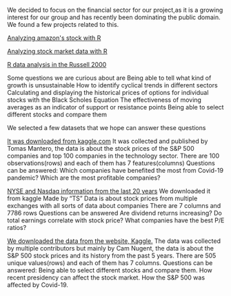 We decided to focus on the financial sector for our project,as it is a growing interest for our group and has recently been dominating the public domain.  We found a few projects related to this.

[Analyzing amazon's stock with R](https://towardsdatascience.com/analyzing-stocks-using-r-550be7f5f20d?gi=9b59a41a1892)

[Analyzing stock market data with R](https://rpubs.com/markloessi/495609)

[R data analysis in the Russell 2000](https://www.business-science.io/investments/2016/11/30/Russell2000_Analysis.html)

Some questions we are curious about are 
Being able to tell what kind of growth is unsustainable
How to identify cyclical trends in different sectors
Calculating and displaying the historical prices of options for individual stocks with the Black Scholes Equation
The effectiveness of moving averages as an indicator of support or resistance points
Being able to select different stocks and compare them



We selected a few datasets that we hope can answer these questions

[It was downloaded from kaggle.com](https://www.kaggle.com/tomasmantero/top-tech-companies-stock-price)
It was collected and published by Tomas Mantero, the data is about the stock prices of  the S&P 500 companies and top 100 companies in the technology sector.
There are 100 observations(rows) and each of  them has 7 features(columns)
Questions can be answered:
Which companies have benefited the most from Covid-19 pandemic?
Which are the most profitable companies?

[NYSE and Nasdaq information from the last 20 years](https://www.kaggle.com/tsaustin/us-historical-stock-prices-with-earnings-data)
We downloaded it from kaggle
Made by “TS”
Data is about stock prices from multiple exchanges with all sorts of data about companies
There are 7 columns and 7786 rows
Questions can be answered
Are dividend returns increasing? 
Do total earnings correlate with stock price?
What companies have the best P/E ratios?

[We downloaded the data from the website, Kaggle.](https://www.kaggle.com/camnugent/sandp500?select=all_stocks_5yr.csv)
The data was collected by multiple contributors but mainly by Cam Nugent, the data is about the S&P 500 stock prices and its history from the past 5 years. 
There are 505 unique values(rows) and each of them has 7 columns. 
Questions can be answered: 
Being able to select different stocks and compare them.
How recent presidency can affect the stock market. 
How the S&P 500 was affected by Covid-19. 

